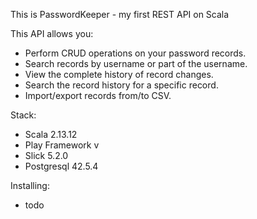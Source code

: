 This is PasswordKeeper - my first REST API on Scala

This API allows you:
- Perform CRUD operations on your password records.
- Search records by username or part of the username.
- View the complete history of record changes.
- Search the record history for a specific record.
- Import/export records from/to CSV.

Stack:
- Scala 2.13.12
- Play Framework v
- Slick 5.2.0
- Postgresql 42.5.4

Installing:
- todo
